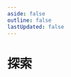 ```yaml
---
aside: false
outline: false
lastUpdated: false
---
```



# 探索

<PlaceVisited />

<script setup>
import PlaceVisited from '../.vitepress/components/trip/PlaceVisited.vue'
</script>
